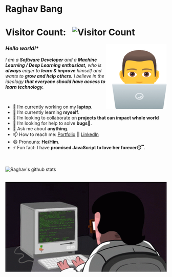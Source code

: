 # Raghav Bang&nbsp;

# Visitor Count: &nbsp; ![Visitor Count](https://profile-counter.glitch.me/{Raghav888}/count.svg)

<img align="right" alt="PC GIF" src="assets/laptop.gif" width="190" />

### *Hello world!** &nbsp;

<p>
  <em>
    I am a <b>Software Developer</b> and a <b> Machine Learning / Deep Learning enthusiast,</b> who is <b>always </b>eager to <b>learn & improve</b> himself and wants to <b>grow and help others.</b> I believe in the idealogy <b> that everyone should have access to learn technology.</b>
  </em>  
</p>

<br>

- 🔭 I’m currently working on my **laptop**.
- 🌱 I’m currently learning **myself**.
- 👯 I’m looking to collaborate on **projects that can impact whole world**
- 🤔 I’m looking for help to solve **bugs🧔**.
- 💬 Ask me about **anything**.
- 📫 How to reach me: [Portfolio](https://www.raghavbang.com/) || [LinkedIn](https://www.linkedin.com/in/raghavbang/)
- 😄 Pronouns: **He/Him**.
- ⚡ Fun fact: I have **promised JavaScript to love her forever😴**.

<br>

![Raghav's github stats](https://github-readme-stats.vercel.app/api?username=Raghav888&show_icons=true&hide_border=true)

<br>

<img src="assets/coding.gif" alt="Mario Game" width="980">

<br>
